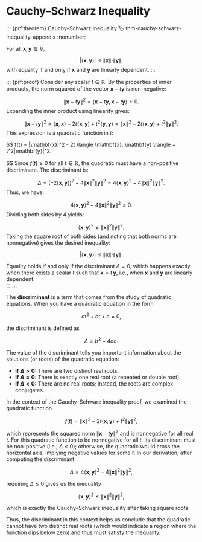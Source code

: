 # Cauchy–Schwarz Inequality

::: {prf:theorem} Cauchy–Schwarz Inequality
:label: thm-cauchy-schwarz-inequality-appendix
:nonumber:

For all $\mathbf{x}, \mathbf{y} \in V$,

$$
|\langle \mathbf{x}, \mathbf{y} \rangle| \leq \|\mathbf{x}\| \cdot \|\mathbf{y}\|,
$$
with equality if and only if $\mathbf{x}$ and $\mathbf{y}$ are linearly dependent.
:::

::: {prf:proof}
Consider any scalar $t \in \mathbb{R}$. By the properties of inner products, the norm squared of the vector $\mathbf{x} - t\mathbf{y}$ is non-negative:

$$
\|\mathbf{x} - t\mathbf{y}\|^2 = \langle \mathbf{x} - t\mathbf{y}, \mathbf{x} - t\mathbf{y} \rangle \ge 0.
$$
Expanding the inner product using linearity gives:

$$
\|\mathbf{x} - t\mathbf{y}\|^2 = \langle \mathbf{x}, \mathbf{x} \rangle - 2t \langle \mathbf{x}, \mathbf{y} \rangle + t^2 \langle \mathbf{y}, \mathbf{y} \rangle = \|\mathbf{x}\|^2 - 2t \langle \mathbf{x}, \mathbf{y} \rangle + t^2\|\mathbf{y}\|^2.
$$
This expression is a quadratic function in $t$:

$$
f(t) = \|\mathbf{x}\|^2 - 2t \langle \mathbf{x}, \mathbf{y} \rangle + t^2\|\mathbf{y}\|^2.

$$
Since $f(t) \ge 0$ for all $t \in \mathbb{R}$, the quadratic must have a non-positive discriminant. The discriminant is:

$$
\Delta = (-2 \langle \mathbf{x}, \mathbf{y} \rangle)^2 - 4\|\mathbf{x}\|^2 \|\mathbf{y}\|^2 = 4\langle \mathbf{x}, \mathbf{y} \rangle^2 - 4\|\mathbf{x}\|^2 \|\mathbf{y}\|^2.
$$
Thus, we have:

$$
4\langle \mathbf{x}, \mathbf{y} \rangle^2 - 4\|\mathbf{x}\|^2 \|\mathbf{y}\|^2 \le 0.
$$
Dividing both sides by 4 yields:

$$
\langle \mathbf{x}, \mathbf{y} \rangle^2 \le \|\mathbf{x}\|^2 \|\mathbf{y}\|^2.
$$
Taking the square root of both sides (and noting that both norms are nonnegative) gives the desired inequality:

$$
|\langle \mathbf{x}, \mathbf{y} \rangle| \le \|\mathbf{x}\| \cdot \|\mathbf{y}\|.
$$

Equality holds if and only if the discriminant $\Delta = 0$, which happens exactly when there exists a scalar $t$ such that $\mathbf{x} = t\,\mathbf{y}$, i.e., when $\mathbf{x}$ and $\mathbf{y}$ are linearly dependent.  
◻
:::

The **discriminant** is a term that comes from the study of quadratic equations. When you have a quadratic equation in the form

$$
at^2 + bt + c = 0,
$$

the discriminant is defined as

$$
\Delta = b^2 - 4ac.
$$

The value of the discriminant tells you important information about the solutions (or roots) of the quadratic equation:

- **If $\Delta > 0$:** There are two distinct real roots.
- **If $\Delta = 0$:** There is exactly one real root (a repeated or double root).
- **If $\Delta < 0$:** There are no real roots; instead, the roots are complex conjugates.

In the context of the Cauchy–Schwarz inequality proof, we examined the quadratic function

$$
f(t) = \|\mathbf{x}\|^2 - 2t \langle \mathbf{x}, \mathbf{y} \rangle + t^2\|\mathbf{y}\|^2,
$$

which represents the squared norm $\|\mathbf{x} - t\mathbf{y}\|^2$ and is nonnegative for all real $t$. For this quadratic function to be nonnegative for all $t$, its discriminant must be non-positive (i.e., $\Delta \leq 0$); otherwise, the quadratic would cross the horizontal axis, implying negative values for some $t$. In our derivation, after computing the discriminant

$$
\Delta = 4\langle \mathbf{x}, \mathbf{y} \rangle^2 - 4\|\mathbf{x}\|^2 \|\mathbf{y}\|^2,
$$

requiring $\Delta \le 0$ gives us the inequality

$$
\langle \mathbf{x}, \mathbf{y} \rangle^2 \leq \|\mathbf{x}\|^2 \|\mathbf{y}\|^2,
$$

which is exactly the Cauchy–Schwarz inequality after taking square roots.

Thus, the discriminant in this context helps us conclude that the quadratic cannot have two distinct real roots (which would indicate a region where the function dips below zero) and thus must satisfy the inequality.
